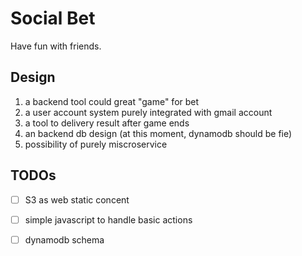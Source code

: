 
# Social Bet
Have fun with friends.

## Design
1. a backend tool could great "game" for bet
2. a user account system purely integrated with gmail account
3. a tool to delivery result after game ends
4. an backend db design (at this moment, dynamodb should be fie)
5. possibility of purely miscroservice

## TODOs
- [ ]  S3 as web static concent
- [ ] simple javascript to handle basic actions
- [ ] dynamodb schema

 
